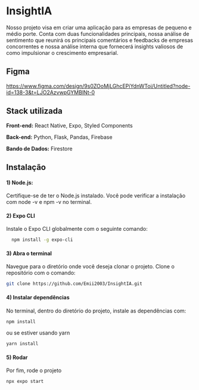 
# InsightIA

Nosso projeto visa em criar uma aplicação para as empresas de pequeno e médio porte. Conta com duas funcionalidades principais, nossa análise de sentimento que reunirá os principais comentários e feedbacks de empresas concorrentes e nossa análise interna que fornecerá insights valiosos de como impulsionar o crescimento empresarial. 


## Figma
https://www.figma.com/design/9s0ZOoMjLGhcEPiYdnWToi/Untitled?node-id=138-3&t=LJO2AzvwpGYMBlNt-0


## Stack utilizada

**Front-end:** React Native, Expo, Styled Components

**Back-end:** Python, Flask, Pandas, Firebase

**Bando de Dados:** Firestore


## Instalação

#### 1) Node.js: 
Certifique-se de ter o Node.js instalado. Você pode verificar a instalação com node -v e npm -v no terminal.

#### 2) Expo CLI
Instale o Expo CLI globalmente com o seguinte comando:

```bash
  npm install -g expo-cli
```   

#### 3) Abra o terminal
Navegue para o diretório onde você deseja clonar o projeto. Clone o repositório com o comando:

```bash
git clone https://github.com/Emii2003/InsightIA.git
```   

#### 4) Instalar dependências

No terminal, dentro do diretório do projeto, instale as dependências com:

```bash
npm install
``` 

ou se estiver usando yarn
```bash
yarn install
``` 
#### 5) Rodar

Por fim, rode o projeto
```bash
npx expo start
``` 
